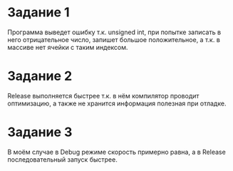 # Задание 1

Программа выведет ошибку т.к. unsigned int, при попытке записать в него отрицательное число,
запишет большое положительное, а т.к. в массиве нет ячейки с таким индексом.

# Задание 2

Release выполняется быстрее т.к. в нём компилятор проводит оптимизацию,
а также не хранится информация полезная при отладке.

# Задание 3

В моём случае в Debug режиме скорость примерно равна, а в Release последовательный запуск быстрее.